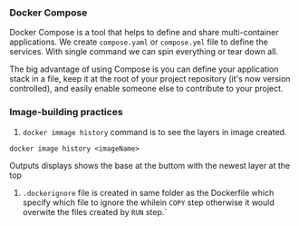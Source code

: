 ### Docker Compose
Docker Compose is a tool that helps to define and share multi-container applications. We create `compose.yaml` or `compose.yml` file to define the services. With single command we can spin everything or tear down all.


The big advantage of using Compose is you can define your application stack in a file, keep it at the root of your project repository (it's now version controlled), and easily enable someone else to contribute to your project.

### Image-building practices
1. `docker immage history` command is to see the layers in image created.
```
docker image history <imageName>
```
Outputs displays shows the base at the buttom with the newest layer at the top

1. `.dockerignore` file is created in same folder as the Dockerfile which specify which file to ignore the whilein `COPY` step otherwise it would overwite the files created by `RUN` step.`




